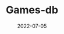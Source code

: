 ---
title: 'Games-db'
date: '2022-07-05'
image: games-db.jpg
excerpt: This project has been developed with Angular framework. It is website that shows information about the games. The data is provied by a public api (rapidapi). A breif summary of the project with required links are available below. For complete documentation of this project Click here. 
isFeatured: true
frontendTitle: The frontend of this project has been developed with Angular and deployed on Firebase. The code can be viewed on github and the website can be visited with the following links 
GithubTitle: Github
Website: Website
frontendGithubLink: https://github.com/masih-mehrabi/Games-db
frontendWebsiteLink: https://games-db-9abf6.web.app
BackendGithublink: https://rapidapi.com/accujazz/api/rawg-video-games-database/
BackendTitle: The Backend of this project is provided by a public api, RAWG provides the data for the games that are diplayed in this project. The link tho the data source is provided belowy
BackendLink: Data Source
---